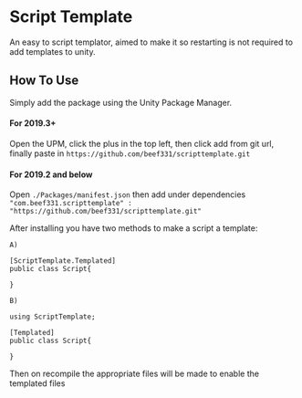 # Script Template
An easy to script templator, aimed to make it so restarting is not required to add templates to unity.

## How To Use
Simply add the package using the Unity Package Manager.

#### For 2019.3+

Open the UPM, click the plus in the top left, then click add from git url, finally paste in 
`https://github.com/beef331/scripttemplate.git`
#### For 2019.2 and below
Open `./Packages/manifest.json` then add under dependencies 
`"com.beef331.scripttemplate" : "https://github.com/beef331/scripttemplate.git"`

After installing you have two methods to make a script a template:

```
A)

[ScriptTemplate.Templated]
public class Script{

}

B)

using ScriptTemplate;

[Templated]
public class Script{

}
```
Then on recompile the appropriate files will be made to enable the templated files

